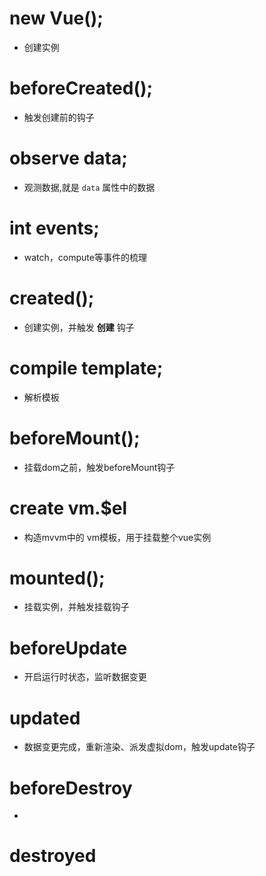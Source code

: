 # new Vue();
- 创建实例

# beforeCreated();
- 触发创建前的钩子

# observe data;
- 观测数据,就是 ```data``` 属性中的数据

# int events;
- watch，compute等事件的梳理

# created();
- 创建实例，并触发 **创建** 钩子

# compile template;
- 解析模板

# beforeMount();
- 挂载dom之前，触发beforeMount钩子

# create vm.$el
- 构造mvvm中的 vm模板，用于挂载整个vue实例

# mounted();
- 挂载实例，并触发挂载钩子

# beforeUpdate
- 开启运行时状态，监听数据变更

# updated
- 数据变更完成，重新渲染、派发虚拟dom，触发update钩子

# beforeDestroy
- 

# destroyed